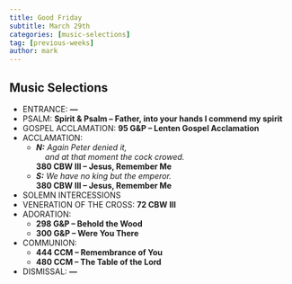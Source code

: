 ```yaml
---
title: Good Friday
subtitle: March 29th 
categories: [music-selections]
tag: [previous-weeks]
author: mark
---
```


## Music Selections

- ENTRANCE: **—**
- PSALM: **Spirit & Psalm – Father, into your hands I commend my spirit**
- GOSPEL ACCLAMATION: **95 G&P – Lenten Gospel Acclamation**
- ACCLAMATION:
  - _**N:** Again Peter denied it, <br />&nbsp;&nbsp;&nbsp;&nbsp;and at that moment the cock crowed._
    <br />**380 CBW III – Jesus, Remember Me**
  - _**S:** We have no king but the emperor._
    <br />**380 CBW III – Jesus, Remember Me**
- SOLEMN INTERCESSIONS
- VENERATION OF THE CROSS: **72 CBW III**
- ADORATION:
  - **298 G&P – Behold the Wood**
  - **300 G&P – Were You There**
- COMMUNION:
  - **444 CCM – Remembrance of You**
  - **480 CCM – The Table of the Lord**
- DISMISSAL: **—**
